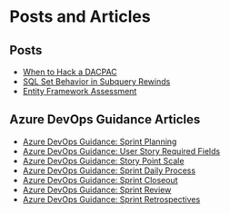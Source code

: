 # Posts and Articles

## Posts
- [When to Hack a DACPAC](./posts/2023-08-26-when-to-hack-dacpac.html)
- [SQL Set Behavior in Subquery Rewinds](./posts/2023-07-01-subquery-rewinds.html)
- [Entity Framework Assessment](./posts/2012-07-04-ef-assessment.html)
<!-- [Coding Agreement: Python](./posts/2022-12-12-coding-agreement-v1.html)-->

## Azure DevOps Guidance Articles

- [Azure DevOps Guidance: Sprint Planning](./AzureDevOps/sprint-planning.html)
- [Azure DevOps Guidance: User Story Required Fields](./AzureDevOps/user-story-req-fields.html)
- [Azure DevOps Guidance: Story Point Scale](./AzureDevOps/story-points.html)
- [Azure DevOps Guidance: Sprint Daily Process](./AzureDevOps/sprint-daily-process.html)
- [Azure DevOps Guidance: Sprint Closeout](./AzureDevOps/sprint-closeout.html)
- [Azure DevOps Guidance: Sprint Review](./AzureDevOps/sprint-review.html)
- [Azure DevOps Guidance: Sprint Retrospectives](./AzureDevOps/sprint-retrospectives.html)
<!-- [Azure DevOps Guidance: Scheduling Time Off](./AzureDevOps/scheduling-oof.html)-->
<!-- [Azure DevOps Guidance: Setup Requirements](./AzureDevOps/azdo.setup-requirements.html)-->
<!-- [Azure DevOps Guidance: Definition of Done](./AzureDevOps/definition-done.html)-->
<!-- [Azure DevOps Guidance: Process Best Practices](./AzureDevOps/process-practices.html)-->
